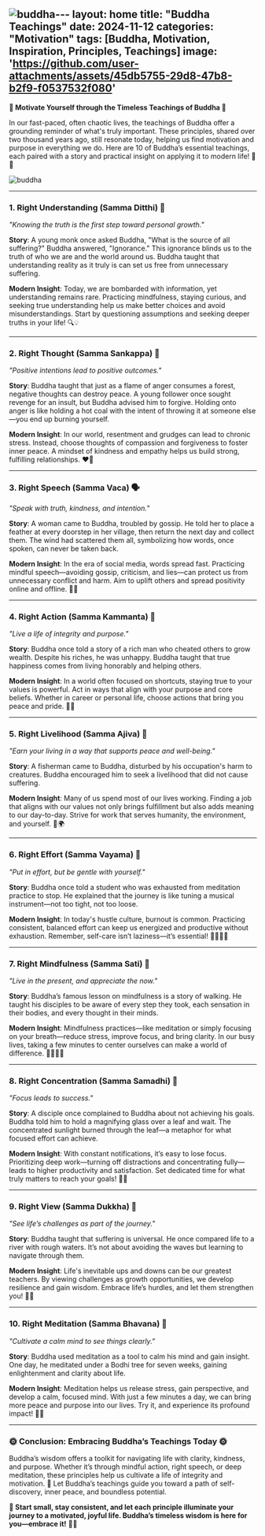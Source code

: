 ![buddha](https://github.com/user-attachments/assets/05beeaee-3908-4844-b2c3-3a9867b237a8)---
layout: home
title: "Buddha Teachings"
date: 2024-11-12
categories: "Motivation"
tags: [Buddha, Motivation, Inspiration, Principles, Teachings]
image: 'https://github.com/user-attachments/assets/45db5755-29d8-47b8-b2f9-f0537532f080'
---

**🌼 Motivate Yourself through the Timeless Teachings of Buddha 🌼**

In our fast-paced, often chaotic lives, the teachings of Buddha offer a grounding reminder of what's truly important. These principles, shared over two thousand years ago, still resonate today, helping us find motivation and purpose in everything we do. Here are 10 of Buddha’s essential teachings, each paired with a story and practical insight on applying it to modern life! 🌱✨

![buddha](https://github.com/user-attachments/assets/45db5755-29d8-47b8-b2f9-f0537532f080)

---

### 1. **Right Understanding (Samma Ditthi) 📖**
   *"Knowing the truth is the first step toward personal growth."*
   
   **Story**: A young monk once asked Buddha, "What is the source of all suffering?" Buddha answered, "Ignorance." This ignorance blinds us to the truth of who we are and the world around us. Buddha taught that understanding reality as it truly is can set us free from unnecessary suffering.

   **Modern Insight**: Today, we are bombarded with information, yet understanding remains rare. Practicing mindfulness, staying curious, and seeking true understanding help us make better choices and avoid misunderstandings. Start by questioning assumptions and seeking deeper truths in your life! 🔍💡

---

### 2. **Right Thought (Samma Sankappa) 💭**
   *"Positive intentions lead to positive outcomes."*
   
   **Story**: Buddha taught that just as a flame of anger consumes a forest, negative thoughts can destroy peace. A young follower once sought revenge for an insult, but Buddha advised him to forgive. Holding onto anger is like holding a hot coal with the intent of throwing it at someone else—you end up burning yourself.

   **Modern Insight**: In our world, resentment and grudges can lead to chronic stress. Instead, choose thoughts of compassion and forgiveness to foster inner peace. A mindset of kindness and empathy helps us build strong, fulfilling relationships. ❤️🌈

---

### 3. **Right Speech (Samma Vaca) 🗣️**
   *"Speak with truth, kindness, and intention."*
   
   **Story**: A woman came to Buddha, troubled by gossip. He told her to place a feather at every doorstep in her village, then return the next day and collect them. The wind had scattered them all, symbolizing how words, once spoken, can never be taken back.

   **Modern Insight**: In the era of social media, words spread fast. Practicing mindful speech—avoiding gossip, criticism, and lies—can protect us from unnecessary conflict and harm. Aim to uplift others and spread positivity online and offline. 💬🌻

---

### 4. **Right Action (Samma Kammanta) 🙌**
   *"Live a life of integrity and purpose."*
   
   **Story**: Buddha once told a story of a rich man who cheated others to grow wealth. Despite his riches, he was unhappy. Buddha taught that true happiness comes from living honorably and helping others.

   **Modern Insight**: In a world often focused on shortcuts, staying true to your values is powerful. Act in ways that align with your purpose and core beliefs. Whether in career or personal life, choose actions that bring you peace and pride. 🌟💪

---

### 5. **Right Livelihood (Samma Ajiva) 💼**
   *"Earn your living in a way that supports peace and well-being."*
   
   **Story**: A fisherman came to Buddha, disturbed by his occupation's harm to creatures. Buddha encouraged him to seek a livelihood that did not cause suffering.

   **Modern Insight**: Many of us spend most of our lives working. Finding a job that aligns with our values not only brings fulfillment but also adds meaning to our day-to-day. Strive for work that serves humanity, the environment, and yourself. 🌱🌍

---

### 6. **Right Effort (Samma Vayama) 🚀**
   *"Put in effort, but be gentle with yourself."*
   
   **Story**: Buddha once told a student who was exhausted from meditation practice to stop. He explained that the journey is like tuning a musical instrument—not too tight, not too loose.

   **Modern Insight**: In today's hustle culture, burnout is common. Practicing consistent, balanced effort can keep us energized and productive without exhaustion. Remember, self-care isn’t laziness—it’s essential! 💆‍♂️💆‍♀️

---

### 7. **Right Mindfulness (Samma Sati) 🌸**
   *"Live in the present, and appreciate the now."*
   
   **Story**: Buddha’s famous lesson on mindfulness is a story of walking. He taught his disciples to be aware of every step they took, each sensation in their bodies, and every thought in their minds.

   **Modern Insight**: Mindfulness practices—like meditation or simply focusing on your breath—reduce stress, improve focus, and bring clarity. In our busy lives, taking a few minutes to center ourselves can make a world of difference. 🧘‍♂️🧘‍♀️

---

### 8. **Right Concentration (Samma Samadhi) 🎯**
   *"Focus leads to success."*
   
   **Story**: A disciple once complained to Buddha about not achieving his goals. Buddha told him to hold a magnifying glass over a leaf and wait. The concentrated sunlight burned through the leaf—a metaphor for what focused effort can achieve.

   **Modern Insight**: With constant notifications, it’s easy to lose focus. Prioritizing deep work—turning off distractions and concentrating fully—leads to higher productivity and satisfaction. Set dedicated time for what truly matters to reach your goals! 📵📅

---

### 9. **Right View (Samma Dukkha) 👀**
   *"See life’s challenges as part of the journey."*
   
   **Story**: Buddha taught that suffering is universal. He once compared life to a river with rough waters. It’s not about avoiding the waves but learning to navigate through them.

   **Modern Insight**: Life's inevitable ups and downs can be our greatest teachers. By viewing challenges as growth opportunities, we develop resilience and gain wisdom. Embrace life’s hurdles, and let them strengthen you! 🌊🧗

---

### 10. **Right Meditation (Samma Bhavana) 🧘**
   *"Cultivate a calm mind to see things clearly."*
   
   **Story**: Buddha used meditation as a tool to calm his mind and gain insight. One day, he meditated under a Bodhi tree for seven weeks, gaining enlightenment and clarity about life.

   **Modern Insight**: Meditation helps us release stress, gain perspective, and develop a calm, focused mind. With just a few minutes a day, we can bring more peace and purpose into our lives. Try it, and experience its profound impact! 🌳✨

---

### 🌞 **Conclusion: Embracing Buddha’s Teachings Today** 🌞

Buddha’s wisdom offers a toolkit for navigating life with clarity, kindness, and purpose. Whether it’s through mindful action, right speech, or deep meditation, these principles help us cultivate a life of integrity and motivation. 🌿 Let Buddha’s teachings guide you toward a path of self-discovery, inner peace, and boundless potential.

**🌈 Start small, stay consistent, and let each principle illuminate your journey to a motivated, joyful life. Buddha’s timeless wisdom is here for you—embrace it!** 🌻🙏
